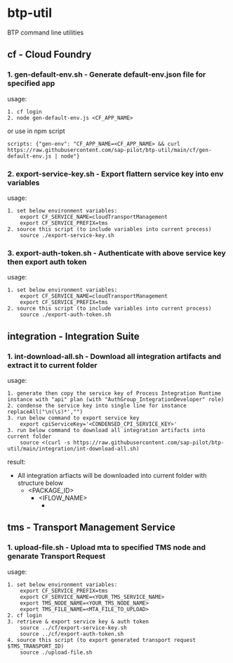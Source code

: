# btp-util
BTP command line utilities

## cf - Cloud Foundry

### 1. gen-default-env.sh - Generate default-env.json file for specified app

usage:

    1. cf login
    2. node gen-default-env.js <CF_APP_NAME>

or use in npm script

    scripts: {"gen-env": "CF_APP_NAME=<CF_APP_NAME> && curl https://raw.githubusercontent.com/sap-pilot/btp-util/main/cf/gen-default-env.js | node"}

### 2. export-service-key.sh - Export flattern service key into env variables

usage: 

    1. set below environment variables:
        export CF_SERVICE_NAME=cloudTransportManagement
        export CF_SERVICE_PREFIX=tms
    2. source this script (to include variables into current process)
        source ./export-service-key.sh 

### 3. export-auth-token.sh - Authenticate with above service key then export auth token

usage:

    1. set below environment variables:
        export CF_SERVICE_NAME=cloudTransportManagement
        export CF_SERVICE_PREFIX=tms
    2. source this script (to include variables into current process)
        source ./export-auth-token.sh 

## integration - Integration Suite 

### 1. int-download-all.sh - Download all integration artifacts and extract it to current folder

usage:

    1. generate then copy the service key of Process Integration Runtime instance with "api" plan (with "AuthGroup_IntegrationDeveloper" role)
    2. condense the service key into single line for instance replaceAll("\n(\s)*',"")
    3. run below command to export service key
        export cpiServiceKey='<CONDENSED_CPI_SERVICE_KEY>'
    3. run below command to download all integration artifacts into current folder
        source <(curl -s https://raw.githubusercontent.com/sap-pilot/btp-util/main/integration/int-download-all.sh)

result:

  - All integration arfiacts will be downloaded into current folder with structure below
      - <PACKAGE_ID>
          - <IFLOW_NAME>
              - <IFLOW FILES>

## tms - Transport Management Service

### 1. upload-file.sh - Upload mta to specified TMS node and genarate Transport Request 

usage: 

    1. set below environment variables:
        export CF_SERVICE_PREFIX=tms
        export CF_SERVICE_NAME=<YOUR_TMS_SERVICE_NAME>
        export TMS_NODE_NAME=<YOUR_TMS_NODE_NAME>
        export TMS_FILE_NAME=<MTA_FILE_TO_UPLOAD>
    2. cf login
    3. retrieve & export service key & auth token
        source ../cf/export-service-key.sh
        source ../cf/export-auth-token.sh
    4. source this script (to export generated transport request $TMS_TRANSPORT_ID)
        source ./upload-file.sh 